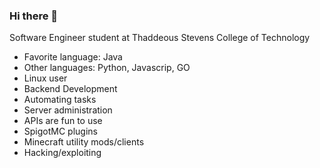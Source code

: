 ### Hi there 👋

Software Engineer student at Thaddeous Stevens College of Technology

* Favorite language: Java
* Other languages: Python, Javascrip, GO
* Linux user
* Backend Development
* Automating tasks
* Server administration
* APIs are fun to use
* SpigotMC plugins
* Minecraft utility mods/clients
* Hacking/exploiting
